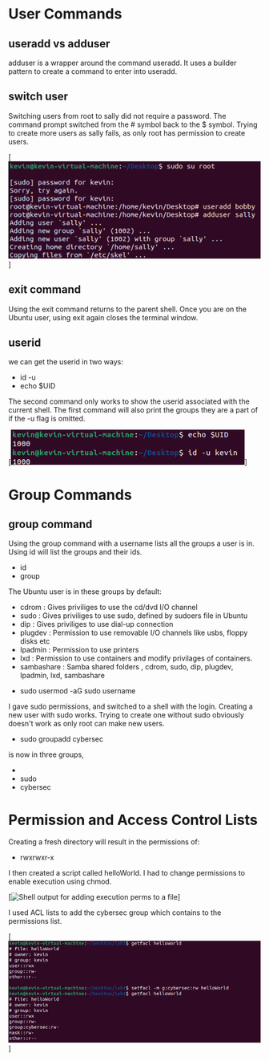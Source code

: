 # User Commands

## useradd vs adduser

adduser is a wrapper around the command useradd. It uses a builder pattern to create a command to enter into useradd.

## switch user

Switching users from root to sally did not require a password. The command prompt switched from the # symbol back to the $ symbol.
Trying to create more users as sally fails, as only root has permission to create users.

[![Shell output for useradd command](resources/experiment_1/userAdd1.png)]

## exit command

Using the exit command returns to the parent shell. Once you are on the Ubuntu user, using exit again closes the terminal window.

## userid

we can get the userid in two ways:
* id -u <user>
* echo $UID

The second command only works to show the userid associated with the current shell.
The first command will also print the groups they are a part of if the -u flag is omitted.

[![Using id -u to show groups](resources/experiment_1/uid1.png)]

# Group Commands

## group command

Using the group command with a username lists all the groups a user is in. Using id will list the groups and their ids.
* id <user>
* group <user>

The Ubuntu user is in these groups by default:
- cdrom : Gives priviliges to use the cd/dvd I/O channel
- sudo : Gives priviliges to use sudo, defined by sudoers file in Ubuntu
- dip : Gives priviliges to use dial-up connection
- plugdev : Permission to use removable I/O channels like usbs, floppy disks etc
- lpadmin : Permission to use printers
- lxd : Permission to use containers and modify privilages of containers.
- sambashare : Samba shared folders
<user>, cdrom, sudo, dip, plugdev, lpadmin, lxd, sambashare

* sudo usermod -aG sudo username

I gave <newuser> sudo permissions, and switched to a shell with the <newuser> login. Creating a new user with sudo works.
Trying to create one without sudo obviously doesn't work as only root can make new users.

* sudo groupadd cybersec

<newuser> is now in three groups,
- <newuser>
- sudo
- cybersec

# Permission and Access Control Lists

Creating a fresh directory will result in the permissions of:

- rwxrwxr-x

I then created a script called helloWorld. I had to change permissions to enable execution using chmod.

[![Shell output for adding execution perms to a file](resources/experiment_1/chmod.png)]

I used ACL lists to add the cybersec group which contains <newuser> to the permissions list.

[![Shell output while using ACL list to add a group to permissions list](resources/experiment_1/acl1.png)]